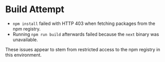 # Build Attempt

- `npm install` failed with HTTP 403 when fetching packages from the npm registry.
- Running `npm run build` afterwards failed because the `next` binary was unavailable.

These issues appear to stem from restricted access to the npm registry in this environment.
